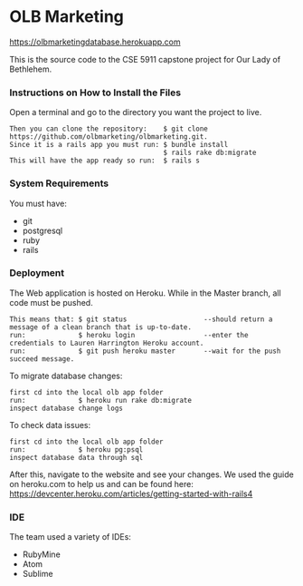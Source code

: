 # OLB Marketing

https://olbmarketingdatabase.herokuapp.com

This is the source code to the CSE 5911 capstone project for Our Lady of Bethlehem.

### Instructions on How to Install the Files
Open a terminal and go to the directory you want the project to live.

```
Then you can clone the repository:    $ git clone https://github.com/olbmarketing/olbmarketing.git. 
Since it is a rails app you must run: $ bundle install
                                      $ rails rake db:migrate
This will have the app ready so run:  $ rails s                                      
```
### System Requirements
You must have: 
* git
* postgresql
* ruby
* rails

### Deployment
The Web application is hosted on Heroku.
While in the Master branch, all code must be pushed. 
```
This means that: $ git status                   --should return a message of a clean branch that is up-to-date. 
run:             $ heroku login                 --enter the credentials to Lauren Harrington Heroku account. 
run:             $ git push heroku master       --wait for the push succeed message. 
```
To migrate database changes: 
```
first cd into the local olb app folder
run:             $ heroku run rake db:migrate
inspect database change logs 
```
To check data issues: 
```
first cd into the local olb app folder
run:             $ heroku pg:psql
inspect database data through sql
```
After this, navigate to the website and see your changes. We used the guide on heroku.com to help us and can be found here:
https://devcenter.heroku.com/articles/getting-started-with-rails4

### IDE
The team used a variety of IDEs:
* RubyMine
* Atom
* Sublime
